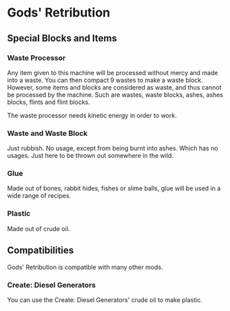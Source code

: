 # Gods' Retribution

## Special Blocks and Items

### Waste Processor
Any item given to this machine will be processed without mercy and made into a waste. You can then compact 9 wastes to
make a waste block.
However, some items and blocks are considered as waste, and thus cannot be processed by the machine. Such are wastes,
waste blocks, ashes, ashes blocks, flints and flint blocks.

The waste processor needs kinetic energy in order to work.

### Waste and Waste Block
Just rubbish. No usage, except from being burnt into ashes. Which has no usages. Just here to be thrown out somewhere in
the wild.

### Glue
Made out of bones, rabbit hides, fishes or slime balls, glue will be used in a wide range of recipes.

### Plastic
Made out of crude oil.

## Compatibilities

Gods' Retribution is compatible with many other mods.

### Create: Diesel Generators
You can use the Create: Diesel Generators' crude oil to make plastic.
